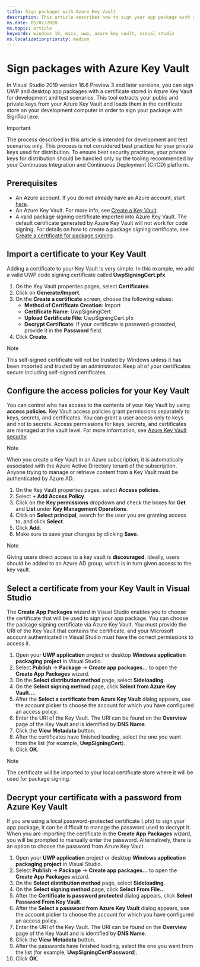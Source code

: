 ```yaml
---
title: Sign packages with Azure Key Vault
description: This article describes how to sign your app package with a certificate from Azure Key Vault.
ms.date: 05/07/2020
ms.topic: article
keywords: windows 10, msix, uwp, azure key vault, visual studio
ms.localizationpriority: medium
---
```


# Sign packages with Azure Key Vault

In Visual Studio 2019 version 16.6 Preview 3 and later versions, you can sign UWP and desktop app packages with a certificate stored in Azure Key Vault for development and test scenarios. This tool extracts your public and private keys from your Azure Key Vault and loads them in the certificate store on your development computer in order to sign your package with SignTool.exe.

> [!IMPORTANT]
> The process described in this article is intended for development and test scenarios only. This process is not considered best practice for your private keys used for distribution. To ensure best security practices, your private keys for distribution should be handled only by the tooling recommended by your Continuous Integration and Continuous Deployment (CI/CD) platform.

## Prerequisites

- An Azure account. If you do not already have an Azure account, start [here](https://azure.microsoft.com/free/).
- An Azure Key Vault. For more info, see [Create a Key Vault](https://docs.microsoft.com/azure/key-vault/secrets/quick-create-portal#create-a-vault).
- A valid package signing certificate imported into Azure Key Vault. The default certificate generated by Azure Key Vault will not work for code signing. For details on how to create a package signing certificate, see [Create a certificate for package signing](../package/create-certificate-package-signing.md).

## Import a certificate to your Key Vault

Adding a certificate to your Key Vault is very simple. In this example, we add a valid UWP code signing certificate called **UwpSigningCert.pfx**.

1. On the Key Vault properties pages, select **Certificates**.
2. Click on **Generate/Import**.
3. On the **Create a certificate** screen, choose the following values:
    - **Method of Certificate Creation**: Import
    - **Certificate Name**: UwpSigningCert
    - **Upload Certificate File**: UwpSigningCert.pfx
    - **Decrypt Certificate**: If your certificate is password-protected, provide it in the **Password** field.
4. Click **Create**.

> [!NOTE]
> This self-signed certificate will not be trusted by Windows unless it has been imported and trusted by an administrator. Keep all of your certificates secure including self-signed certificates.

## Configure the access policies for your Key Vault

You can control who has access to the contents of your Key Vault by using **access policies**. Key Vault access policies grant permissions separately to keys, secrets, and certificates. You can grant a user access only to keys and not to secrets. Access permissions for keys, secrets, and certificates are managed at the vault level. For more information, see [Azure Key Vault security](https://docs.microsoft.com/azure/key-vault/general/overview-security#identity-and-access-management).

> [!NOTE]
> When you create a Key Vault in an Azure subscription, it is automatically associated with the Azure Active Directory tenant of the subscription. Anyone trying to manage or retrieve content from a Key Vault must be authenticated by Azure AD.

1. On the Key Vault properties pages, select **Access policies**.
2. Select **+ Add Access Policy**.
3. Click on the **Key permissions** dropdown and check the boxes for **Get** and **List** under **Key Management Operations**.
4. Click on **Select principal**, search for the user you are granting access to, and click **Select**.
5. Click **Add**.
6. Make sure to save your changes by clicking **Save**.

> [!NOTE]
> Giving users direct access to a key vault is **discouraged**. Ideally, users should be added to an Azure AD group, which is in turn given access to the key vault.

## Select a certificate from your Key Vault in Visual Studio

The **Create App Packages** wizard in Visual Studio enables you to choose the certificate that will be used to sign your app package. You can choose the package signing certificate via Azure Key Vault. You must provide the URI of the Key Vault that contains the certificate, and your Microsoft account authenticated in Visual Studio must have the correct permissions to access it.

1. Open your **UWP application** project or desktop **Windows application packaging project** in Visual Studio.
2. Select **Publish** -> **Package** -> **Create app packages...** to open the **Create App Packages** wizard.
3. On the **Select distribution method** page, select **Sideloading**.
4. On the **Select signing method** page, click **Select from Azure Key Vault...**.
5. After the **Select a certificate from Azure Key Vault** dialog appears, use the account picker to choose the account for which you have configured an access policy.
6. Enter the URI of the Key Vault. The URI can be found on the **Overview** page of the Key Vault and is identified by **DNS Name**.
7. Click the **View Metadata** button.
8. After the certificates have finished loading, select the one you want from the list (for example, **UwpSigningCert**).
9. Click **OK**.

> [!NOTE]
> The certificate will be imported to your local certificate store where it will be used for package signing.

## Decrypt your certificate with a password from Azure Key Vault

If you are using a local password-protected certificate (.pfx) to sign your app package, it can be difficult to manage the password used to decrypt it. When you are importing the certificate in the **Create App Packages** wizard, you will be prompted to manually enter the password. Alternatively, there is an option to choose the password from Azure Key Vault.

1. Open your **UWP application** project or desktop **Windows application packaging project** in Visual Studio.
2. Select **Publish** -> **Package** -> **Create app packages...** to open the **Create App Packages** wizard.
3. On the **Select distribution method** page, select **Sideloading**.
4. On the **Select signing method** page, click **Select From File..**.
5. After the **Certificate is password protected** dialog appears, click **Select Password From Key Vault**.
6. After the **Select a password from Azure Key Vault** dialog appears, use the account picker to choose the account for which you have configured an access policy.
7. Enter the URI of the Key Vault. The URI can be found on the **Overview** page of the Key Vault and is identified by **DNS Name**.
8. Click the **View Metadata** button.
9. After the passwords have finished loading, select the one you want from the list (for example, **UwpSigningCertPassword**).
10. Click **OK**.
